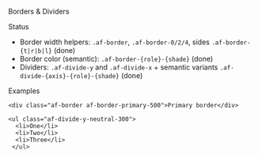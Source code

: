 Borders & Dividers

Status
- Border width helpers: `.af-border`, `.af-border-0/2/4`, sides `.af-border-{t|r|b|l}` (done)
- Border color (semantic): `.af-border-{role}-{shade}` (done)
- Dividers: `.af-divide-y` and `.af-divide-x` + semantic variants `.af-divide-{axis}-{role}-{shade}` (done)

Examples

```
<div class="af-border af-border-primary-500">Primary border</div>

<ul class="af-divide-y-neutral-300">
  <li>One</li>
  <li>Two</li>
  <li>Three</li>
 </ul>
```
